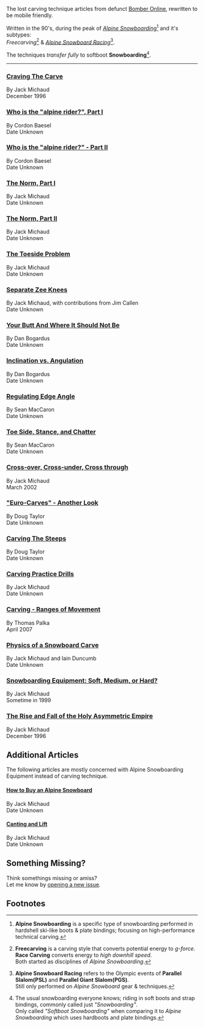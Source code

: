 The lost carving technique articles from defunct
[Bomber Online][old-bomber-site], rewritten to be mobile friendly.

Written in the 90's, during the peak of
[*Alpine Snowboarding*][alpine-snowboarding][^1] and it's subtypes:  
*Freecarving*[^2] & [*Alpine Snowboard Racing*][snowboard-racing][^3].

The techniques *transfer fully* to softboot **Snowboarding**[^4].

---

### [Craving The Carve][craving-the-carve]

By Jack Michaud  
December 1996

### [Who is the "alpine rider?", Part I][alpine-rider-1]

By Cordon Baesel  
Date Unknown

### [Who is the "alpine rider?" - Part II][alpine-rider-2]

By Cordon Baesel  
Date Unknown

### [The Norm, Part I][norm-part-1]

By Jack Michaud  
Date Unknown

### [The Norm, Part II][norm-part-2]

By Jack Michaud  
Date Unknown

### [The Toeside Problem][toeside-problem]

By Jack Michaud  
Date Unknown

### [Separate Zee Knees][separate-knees]

By Jack Michaud, with contributions from Jim Callen  
Date Unknown

### [Your Butt And Where It Should Not Be][butt-position]

By Dan Bogardus  
Date Unknown

### [Inclination vs. Angulation][inclination-angulation]

By Dan Bogardus  
Date Unknown

### [Regulating Edge Angle][regulating-edge-angle]

By Sean MacCaron  
Date Unknown

### [Toe Side, Stance, and Chatter][toeside-stance-chatter]

By Sean MacCaron  
Date Unknown

### [Cross-over, Cross-under, Cross through][cross-over-under-through]

By Jack Michaud  
March 2002

### ["Euro-Carves" - Another Look][eurocarves-look]

By Doug Taylor   
Date Unknown

### [Carving The Steeps][carving-steeps]

By Doug Taylor  
Date Unknown

### [Carving Practice Drills][carving-drills]

By Jack Michaud  
Date Unknown

### [Carving - Ranges of Movement][ranges-of-movement]

By Thomas Palka  
April 2007

### [Physics of a Snowboard Carve][carving-physics]

By Jack Michaud and Iain Duncumb  
Date Unknown

### [Snowboarding Equipment: Soft, Medium, or Hard?][snowboard-stiffness]

By Jack Michaud  
Sometime in 1999

### [The Rise and Fall of the Holy Asymmetric Empire][assymetric-empire]

By Jack Michaud  
December 1996

## Additional Articles

The following articles are mostly concerned with Alpine Snowboarding Equipment
instead of carving technique.

#### [How to Buy an Alpine Snowboard][alpine-snowboard-guide]

By Jack Michaud  
Date Unknown

#### [Canting and Lift][canting-and-lift]

By Jack Michaud  
Date Unknown

## Something Missing?

Think somethings missing or amiss?  
Let me know by [opening a new issue][new-gh-issue].

## Footnotes

[^1]: **Alpine Snowboarding** is a specific type of snowboarding performed in
      hardshell ski-like boots & plate bindings; focusing on high-performance
      technical carving.  

[^2]: **Freecarving** is a carving style that converts potential energy to
      *g-force*.  
      **Race Carving** converts energy to *high downhill speed*.  
      Both started as disciplines of *Alpine Snowboarding*.

[^3]: **Alpine Snowboard Racing** refers to the Olympic events of
      **Parallel Slalom(PSL)** and **Parallel Giant Slalom(PGS)**.  
      Still only performed on *Alpine Snowboard* gear & techniques.

[^4]: The usual snowboarding everyone knows; riding in soft boots and
      strap bindings, commonly called just *"Snowboarding"*.  
      Only called *"Softboot Snowboarding"* when comparing it to
      *Alpine Snowboarding* which uses hardboots and plate bindings.

[gh-page]: https://nicholaswmin.github.io/alpine-carving/
[old-bomber-site]: https://web.archive.org/web/20120501220353/http://www.bomberonline.com/
[alpine-snowboarding]: https://en.wikipedia.org/wiki/Snowboarding#Alpine_snowboarding
[alpine-snowboarder]: http://alpinesnowboarder.com/
[new-gh-issue]: https://github.com/nicholaswmin/alpine-carving/issues/new
[carved-turn]: https://en.wikipedia.org/wiki/Carved_turn
[snowboard-racing]: https://www.redbull.com/us-en/snowboard-alpine-racing
[sbx]: https://en.wikipedia.org/wiki/Snowboard_cross
[alpine-snowboarder_tech-articles]: http://alpinesnowboarder.com/tech-articles/
[bomber-online_tech-articles]: https://www.bomberonline.com/Manuals-Tech-Articles-and-Help_ep_82-1.html
[norm-part-1]: articles/norm-part-1/article.md
[norm-part-2]: articles/norm-part-2/article.md
[carving-drills]: articles/carving-drills/article.md
[toeside-problem]: articles/toeside-problem/article.md
[separate-knees]: articles/separate-knees/article.md
[carving-steeps]: articles/carving-steeps/article.md
[toeside-stance-chatter]: articles/toeside-stance-chatter/article.md
[carving-physics]: articles/carving-physics/article.md
[alpine-snowboard-guide]: articles/alpine-snowboard-guide/article.md
[canting-and-lift]: articles/canting-and-lift/article.md
[alpine-rider-1]: articles/alpine-rider-1/article.md
[alpine-rider-2]: articles/alpine-rider-2/article.md
[assymetric-empire]: articles/assymetric-empire/article.md
[butt-position]: articles/butt-position/article.md
[craving-the-carve]: articles/craving-the-carve/article.md
[cross-over-under-through]: articles/cross-over-under-through/article.md
[eurocarves-look]: articles/eurocarves-look/article.md
[inclination-angulation]: articles/inclination-angulation/article.md
[ranges-of-movement]: articles/ranges-of-movement/article.md
[regulating-edge-angle]: articles/regulating-edge-angle/article.md
[snowboard-stiffness]: articles/snowboard-stiffness/article.md
